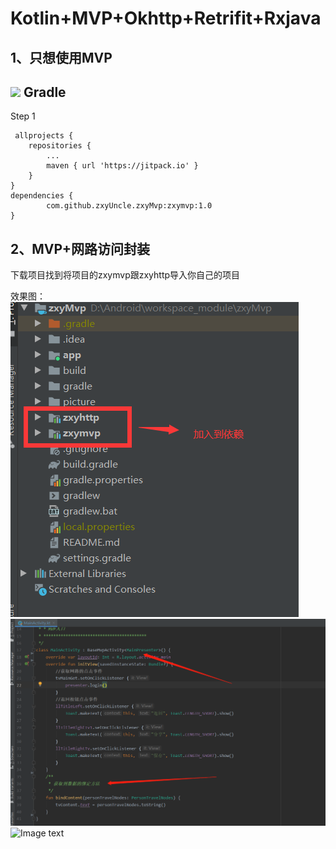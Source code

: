 # Kotlin+MVP+Okhttp+Retrifit+Rxjava
1、只想使用MVP
-----
[![](https://jitpack.io/v/zxyUncle/zxyMvp.svg)](https://jitpack.io/#zxyUncle/zxyMvp)
Gradle
-----
Step 1


     allprojects {
		repositories {
			...
			maven { url 'https://jitpack.io' }
		}
	}
	dependencies {
	        com.github.zxyUncle.zxyMvp:zxymvp:1.0
	}

2、MVP+网路访问封装
-----
下载项目找到将项目的zxymvp跟zxyhttp导入你自己的项目

效果图：
![Image text](https://github.com/zxyUncle/zxyMvp/blob/master/picture/aaa.png)
![Image text](https://github.com/zxyUncle/zxyMvp/blob/master/picture/bbb.png)
![Image text](https://github.com/zxyUncle/zxyMvp/blob/master/picture/mvp.gif)     

